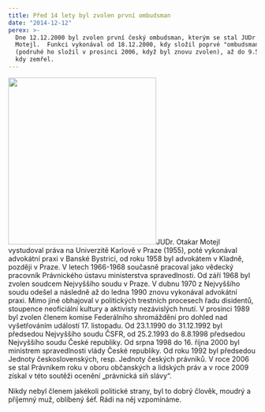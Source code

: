 ```yaml
---
title: Před 14 lety byl zvolen první ombudsman
date: "2014-12-12"
perex: >-
  Dne 12.12.2000 byl zvolen první český ombudsman, kterým se stal JUDr. Otakar
  Motejl.  Funkci vykonával od 18.12.2000, kdy složil poprvé "ombudsmanský" slib
  (podruhé ho složil v prosinci 2006, když byl znovu zvolen), až do 9.5.2010,
  kdy zemřel.
---
```


<p><img src="/media/motejl-deti.jpg.jpg" height="339" width="300" alt="" />JUDr. Otakar Motejl vystudoval práva na Univerzitě Karlově v Praze (1955), poté vykonával advokátní praxi v Banské Bystrici, od roku 1958 byl advokátem v Kladně, později v Praze. V letech 1966-1968 současně pracoval jako vědecký pracovník Právnického ústavu ministerstva spravedlnosti. Od září 1968 byl zvolen soudcem Nejvyššího soudu v Praze. V dubnu 1970 z Nejvyššího soudu odešel a následně až do ledna 1990 znovu vykonával advokátní praxi. Mimo jiné obhajoval v politických trestních procesech řadu disidentů, stoupence neoficiální kultury a aktivisty nezávislých hnutí. V prosinci 1989 byl zvolen členem komise Federálního shromáždění pro dohled nad vyšetřováním událostí 17. listopadu. Od 23.1.1990 do 31.12.1992 byl předsedou Nejvyššího soudu ČSFR, od 25.2.1993 do 8.8.1998 předsedou Nejvyššího soudu České republiky. Od srpna 1998 do 16. října 2000 byl ministrem spravedlnosti vlády České republiky. Od roku 1992 byl předsedou Jednoty československých, resp. Jednoty českých právníků. V roce 2006 se stal Právníkem roku v oboru občanských a lidských práv a v roce 2009 získal v této soutěži ocenění „právnická síň slávy“.</p><p>Nikdy nebyl členem jakékoli politické strany, byl to dobrý člověk, moudrý a příjemný muž, oblíbený šéf. Rádi na něj vzpomínáme.</p>
